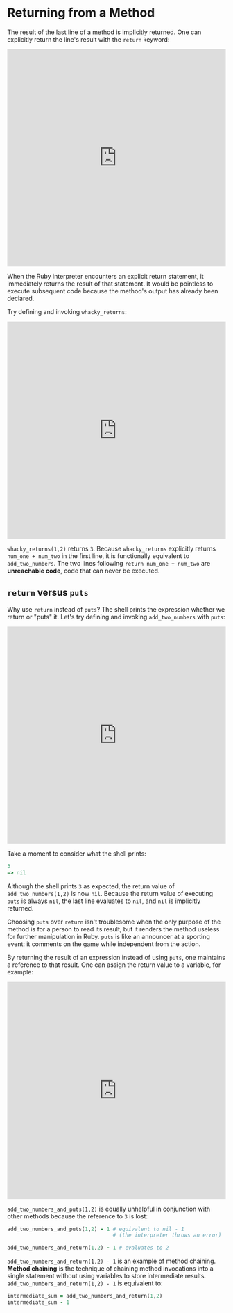 # Returning from a Method

The result of the last line of a method is implicitly returned. One can
explicitly return the line's result with the `return` keyword:

<iframe frameborder="0" width="100%" height="500px" src="https://repl.it/GD3i/10?lite=true"></iframe>

When the Ruby interpreter encounters an explicit return statement, it
immediately returns the result of that statement. It would be pointless to
execute subsequent code because the method's output has already been declared.

Try defining and invoking `whacky_returns`:

<iframe frameborder="0" width="100%" height="500px" src="https://repl.it/GD3i/11?lite=true"></iframe>

`whacky_returns(1,2)` returns `3`. Because `whacky_returns` explicitly returns
`num_one + num_two` in the first line, it is functionally equivalent to
`add_two_numbers`. The two lines following `return num_one + num_two` are
**unreachable code**, code that can never be executed.


## `return` versus `puts`

Why use `return` instead of `puts`? The shell prints the expression whether we
return or "puts" it. Let's try defining and invoking `add_two_numbers` with
`puts`:

<iframe frameborder="0" width="100%" height="500px" src="https://repl.it/GD3i/12?lite=true"></iframe>

Take a moment to consider what the shell prints:

```ruby
3
=> nil
```

Although the shell prints `3` as expected, the return value of
`add_two_numbers(1,2)` is now `nil`. Because the return value of executing
`puts` is always `nil`, the last line evaluates to `nil`, and `nil` is
implicitly returned.

Choosing `puts` over `return` isn't troublesome when the only purpose of the
method is for a person to read its result, but it renders the method useless for
further manipulation in Ruby. `puts` is like an announcer at a sporting event:
it comments on the game while independent from the action.

By returning the result of an expression instead of using `puts`, one maintains
a reference to that result. One can assign the return value to a variable, for
example:

<iframe frameborder="0" width="100%" height="500px" src="https://repl.it/GD3i/13?lite=true"></iframe>

`add_two_numbers_and_puts(1,2)` is equally unhelpful in conjunction with other
methods because the reference to `3` is lost:

```ruby
add_two_numbers_and_puts(1,2) - 1 # equivalent to nil - 1
                                  # (the interpreter throws an error)

add_two_numbers_and_return(1,2) - 1 # evaluates to 2
```

`add_two_numbers_and_return(1,2) - 1` is an example of method chaining. **Method
chaining** is the technique of chaining method invocations into a single
statement without using variables to store intermediate results.
`add_two_numbers_and_return(1,2) - 1` is equivalent to:

```ruby
intermediate_sum = add_two_numbers_and_return(1,2)
intermediate_sum - 1
```
